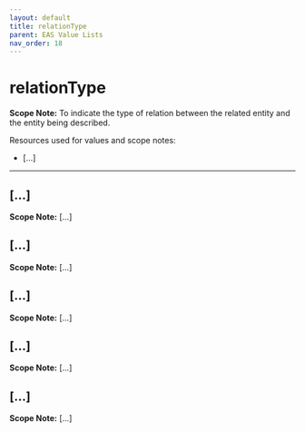 ```yaml
---
layout: default
title: relationType
parent: EAS Value Lists
nav_order: 18
---
```


# relationType

**Scope Note:**
To indicate the type of relation between the related entity and the entity being described. 

Resources used for values and scope notes:
 - [...]
 
---

## [...]

**Scope Note:**
[...]

## [...]

**Scope Note:**
[...]

## [...]

**Scope Note:**
[...]

## [...]

**Scope Note:**
[...]

## [...]

**Scope Note:**
[...]
